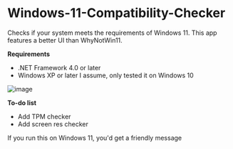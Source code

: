 # Windows-11-Compatibility-Checker
Checks if your system meets the requirements of Windows 11.
This app features a better UI than WhyNotWin11.

**Requirements**
- .NET Framework 4.0 or later
- Windows XP or later I assume, only tested it on Windows 10

![image](https://user-images.githubusercontent.com/63195743/123518901-b0a8d000-d6da-11eb-83ac-c4f1f5d24902.png)

**To-do list**
- Add TPM checker
- Add screen res checker

If you run this on Windows 11, you'd get a friendly message
